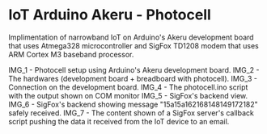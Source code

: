 # IoT Arduino Akeru - Photocell
Implimentation of narrowband IoT on Arduino's Akeru development board that uses Atmega328 microcontroller and SigFox TD1208 modem that uses ARM Cortex M3 baseband processor.

IMG_1 - Photocell setup using Arduino's Akeru development board.
IMG_2 - The hardwares (development board + breadboard with photocell).
IMG_3 - Connection on the development board.
IMG_4 - The photocell.ino script with the output shown on COM monitor
IMG_5 - SigFox's backend view.
IMG_6 - SigFox's backend showing message "15a15a162168148149172182" safely received.
IMG_7 - The content shown of a SigFox server's callback script pushing the data it received from the IoT device to an email. 
